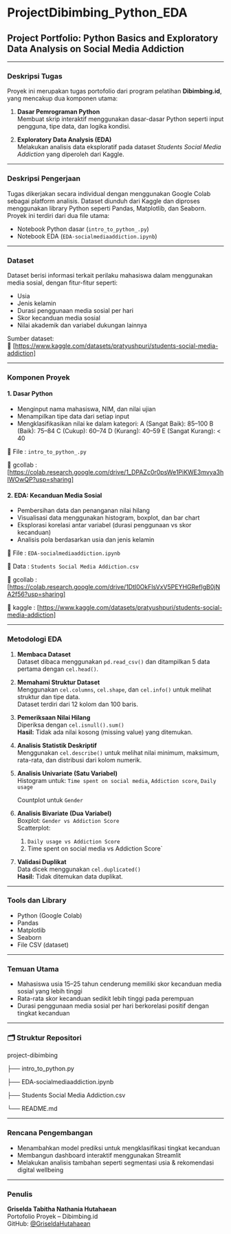 # ProjectDibimbing_Python_EDA
## Project Portfolio: Python Basics and Exploratory Data Analysis on Social Media Addiction
---

### Deskripsi Tugas

Proyek ini merupakan tugas portofolio dari program pelatihan **Dibimbing.id**, yang mencakup dua komponen utama:

1. **Dasar Pemrograman Python**  
   Membuat skrip interaktif menggunakan dasar-dasar Python seperti input pengguna, tipe data, dan logika kondisi.

2. **Exploratory Data Analysis (EDA)**  
   Melakukan analisis data eksploratif pada dataset *Students Social Media Addiction* yang diperoleh dari Kaggle.

---

### Deskripsi Pengerjaan

Tugas dikerjakan secara individual dengan menggunakan Google Colab sebagai platform analisis. Dataset diunduh dari Kaggle dan diproses menggunakan library Python seperti Pandas, Matplotlib, dan Seaborn.  
Proyek ini terdiri dari dua file utama:  
- Notebook Python dasar (`intro_to_python_.py`)  
- Notebook EDA (`EDA-socialmediaaddiction.ipynb`)

---

### Dataset

Dataset berisi informasi terkait perilaku mahasiswa dalam menggunakan media sosial, dengan fitur-fitur seperti:

- Usia
- Jenis kelamin
- Durasi penggunaan media sosial per hari
- Skor kecanduan media sosial
- Nilai akademik dan variabel dukungan lainnya

Sumber dataset:  
🔗 [https://www.kaggle.com/datasets/pratyushpuri/students-social-media-addiction]

---

### Komponen Proyek

#### 1. Dasar Python

- Menginput nama mahasiswa, NIM, dan nilai ujian
- Menampilkan tipe data dari setiap input
- Mengklasifikasikan nilai ke dalam kategori:
    A (Sangat Baik): 85–100
    B (Baik): 75–84
    C (Cukup): 60–74
    D (Kurang): 40–59
    E (Sangat Kurang): < 40

📄 File      : `intro_to_python_.py`

🔗 gcollab   : [https://colab.research.google.com/drive/1_DPAZc0r0psWe1PiKWE3mvya3hIWOwQP?usp=sharing]

#### 2. EDA: Kecanduan Media Sosial

- Pembersihan data dan penanganan nilai hilang
- Visualisasi data menggunakan histogram, boxplot, dan bar chart
- Eksplorasi korelasi antar variabel (durasi penggunaan vs skor kecanduan)
- Analisis pola berdasarkan usia dan jenis kelamin

📄 File      : `EDA-socialmediaaddiction.ipynb`  

📂 Data      : `Students Social Media Addiction.csv`

🔗 gcollab   : [https://colab.research.google.com/drive/1Dtl0OkFlsVxV5PEYHGRefIgB0jNA2f56?usp=sharing]

🔗 kaggle    : [https://www.kaggle.com/datasets/pratyushpuri/students-social-media-addiction]

---

### Metodologi EDA

1. **Membaca Dataset**  
   Dataset dibaca menggunakan `pd.read_csv()` dan ditampilkan 5 data pertama dengan `cel.head()`.

2. **Memahami Struktur Dataset**  
   Menggunakan `cel.columns`, `cel.shape`, dan `cel.info()` untuk melihat struktur dan tipe data.  
   Dataset terdiri dari 12 kolom dan 100 baris.

3. **Pemeriksaan Nilai Hilang**  
   Diperiksa dengan `cel.isnull().sum()`  
   **Hasil:** Tidak ada nilai kosong (missing value) yang ditemukan.

4. **Analisis Statistik Deskriptif**  
   Menggunakan `cel.describe()` untuk melihat nilai minimum, maksimum, rata-rata, dan distribusi dari kolom numerik.

5. **Analisis Univariate (Satu Variabel)**  
   Histogram untuk:  `Time spent on social media`, `Addiction score`,
                     `Daily usage`  

   Countplot untuk `Gender`

7. **Analisis Bivariate (Dua Variabel)**  
     Boxplot: `Gender vs Addiction Score`  
     Scatterplot:  
      1. `Daily usage vs Addiction Score`  
      2. Time spent on social media vs Addiction Score`

8. **Validasi Duplikat**  
   Data dicek menggunakan `cel.duplicated()`  
   **Hasil:** Tidak ditemukan data duplikat.
---

### Tools dan Library

- Python (Google Colab)
- Pandas
- Matplotlib
- Seaborn
- File CSV (dataset)

---

###  Temuan Utama

- Mahasiswa usia 15–25 tahun cenderung memiliki skor kecanduan media sosial yang lebih tinggi
- Rata-rata skor kecanduan sedikit lebih tinggi pada perempuan
- Durasi penggunaan media sosial per hari berkorelasi positif dengan tingkat kecanduan

---

### 🗂️ Struktur Repositori

project-dibimbing

├── intro_to_python.py

├── EDA-socialmediaaddiction.ipynb

├── Students Social Media Addiction.csv

└── README.md

---

### Rencana Pengembangan

- Menambahkan model prediksi untuk mengklasifikasi tingkat kecanduan
- Membangun dashboard interaktif menggunakan Streamlit
- Melakukan analisis tambahan seperti segmentasi usia & rekomendasi digital wellbeing

---

### Penulis

**Griselda Tabitha Nathania Hutahaean**  
Portofolio Proyek – Dibimbing.id  
GitHub: [@GriseldaHutahaean](https://github.com/GriseldaHutahaean)
